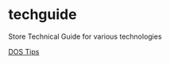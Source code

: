 techguide
=========

Store Technical Guide for various technologies

[DOS Tips](os/windows/dostips.md)
